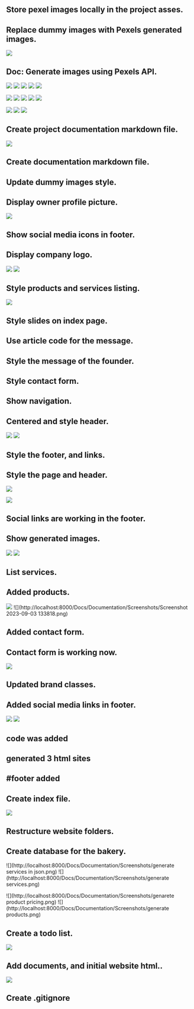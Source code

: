## Store pexel images locally in the project asses.

## Replace dummy images with Pexels generated images.

![](http://localhost:8000/Docs/Documentation/Screenshots/Screenshot%20(78).png)

## Doc: Generate images using Pexels API.

![](http://localhost:8000/Docs/Documentation/Screenshots/Screenshot%20(85).png) 
![](http://localhost:8000/Docs/Documentation/Screenshots/Screenshot%20(84).png) 
![](http://localhost:8000/Docs/Documentation/Screenshots/Screenshot%20(82).png) 
![](http://localhost:8000/Docs/Documentation/Screenshots/Screenshot%20(79).png) 
![](http://localhost:8000/Docs/Documentation/Screenshots/Screenshot%20(88).png)

![](http://localhost:8000/Docs/Documentation/Screenshots/Screenshot%20(64).png) 
![](http://localhost:8000/Docs/Documentation/Screenshots/Screenshot%20(61).png) 
![](http://localhost:8000/Docs/Documentation/Screenshots/Screenshot%20(68).png)
![](http://localhost:8000/Docs/Documentation/Screenshots/Screenshot%20(60).png) 
![](http://localhost:8000/Docs/Documentation/Screenshots/Screenshot%20(58).png)

![](http://localhost:8000/Docs/Documentation/Screenshots/Screenshot%20(56).png) 
![](http://localhost:8000/Docs/Documentation/Screenshots/Screenshot%20(54).png) 
![](http://localhost:8000/Docs/Documentation/Screenshots/Screenshot%20(46).png) 

## Create project documentation markdown file.

![](http://localhost:8000/Docs/Documentation/Screenshots/Screenshot%20(43).png)

## Create documentation markdown file.
## Update dummy images style.

## Display owner profile picture.
![](http://localhost:8000/Docs/Documentation/Screenshots/profile.png)

## Show social media icons in footer.

## Display company logo.
![](http://localhost:8000/Docs/Documentation/Screenshots/Screenshot%20(44).png)
![](http://localhost:8000/Docs/Documentation/Screenshots/Screenshot%20(36).png) 
## Style products and services listing.

![](http://localhost:8000/Docs/Documentation/Screenshots/Screenshot%20(35).png)
## Style slides on index page.
## Use article code for the message.

## Style the message of the founder.

## Style contact form.

## Show navigation.

## Centered and style header.

![](http://localhost:8000/Docs/Documentation/Screenshots/Screenshot%20(30).png) 
![](http://localhost:8000/Docs/Documentation/Screenshots/Screenshot%20(29).png)
## Style the footer, and links.

## Style the page and header.
![](http://localhost:8000/Docs/Documentation/Screenshots/Screenshot%20(25).png)

![](http://localhost:8000/Docs/Documentation/Screenshots/Screenshot%20(24).png) 
## Social links are working in the footer.

## Show generated images.

![](http://localhost:8000/Docs/Documentation/Screenshots/Screenshot%20(18).png)
![](http://localhost:8000/Docs/Documentation/Screenshots/Screenshot%20(20).png)

## List services.
## Added products.

![](http://localhost:8000/Docs/Documentation/Screenshots/Screenshot%20(16).png) 
![](http://localhost:8000/Docs/Documentation/Screenshots/Screenshot 2023-09-03 133818.png)

## Added contact form.
## Contact form is working now.
![](http://localhost:8000/Docs/Documentation/Screenshots/Screenshot%20(31).png)
## Updated brand classes.

## Added social media links in footer.
![](http://localhost:8000/Docs/Documentation/Screenshots/Screenshot%20(41).png)
![](http://localhost:8000/Docs/Documentation/Screenshots/Screenshot%20(40).png) 

## code was added

## generated 3 html sites

## #footer added

## Create index file.

 
 ![](http://localhost:8000/Docs/Documentation/Screenshots/Screenshot%20(19).png)
 
## Restructure website folders.


## Create database for the bakery.
![](http://localhost:8000/Docs/Documentation/Screenshots/generate services in json.png) 
![](http://localhost:8000/Docs/Documentation/Screenshots/generate services.png)

![](http://localhost:8000/Docs/Documentation/Screenshots/genarete product pricing.png) 
![](http://localhost:8000/Docs/Documentation/Screenshots/generate products.png)

## Create a todo list.

![](http://localhost:8000/Docs/Documentation/Screenshots/Screenshot%20(46).png)

## Add documents, and initial website html..
![](http://localhost:8000/Docs/Documentation/Screenshots/Screenshot%20(13).png)

## Create .gitignore

